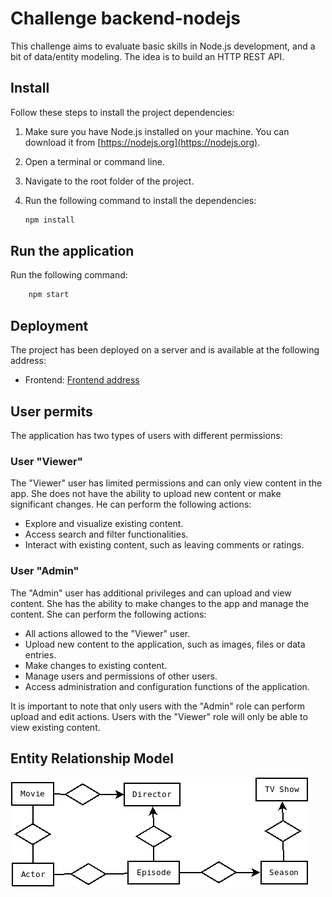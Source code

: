 # Challenge backend-nodejs

This challenge aims to evaluate basic skills in Node.js development, and a bit of data/entity modeling. The idea is to build an HTTP REST API.

## Install

Follow these steps to install the project dependencies:

1. Make sure you have Node.js installed on your machine. You can download it from [https://nodejs.org](https://nodejs.org).
2. Open a terminal or command line.
3. Navigate to the root folder of the project.
4. Run the following command to install the dependencies:

    ```bash
    npm install
    ```

## Run the application


Run the following command:
```bash
    npm start
```

## Deployment

The project has been deployed on a server and is available at the following address:

- Frontend: [Frontend address](https://challenge-node-6ae8b.web.app)

## User permits

The application has two types of users with different permissions:

### User "Viewer"

The "Viewer" user has limited permissions and can only view content in the app. She does not have the ability to upload new content or make significant changes. He can perform the following actions:

- Explore and visualize existing content.
- Access search and filter functionalities.
- Interact with existing content, such as leaving comments or ratings.

### User "Admin"

The "Admin" user has additional privileges and can upload and view content. She has the ability to make changes to the app and manage the content. She can perform the following actions:

- All actions allowed to the "Viewer" user.
- Upload new content to the application, such as images, files or data entries.
- Make changes to existing content.
- Manage users and permissions of other users.
- Access administration and configuration functions of the application.

It is important to note that only users with the "Admin" role can perform upload and edit actions. Users with the "Viewer" role will only be able to view existing content.

## Entity Relationship Model

![Texto alternativo](challenge-node.png)




  
